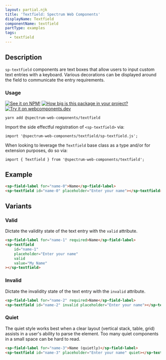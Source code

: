 ```yaml
---
layout: partial.njk
title: 'Textfield: Spectrum Web Components'
displayName: Textfield
componentName: textfield
partType: examples
tags:
  - textfield
---
```

## Description

`sp-textfield` components are text boxes that allow users to input custom text entries with a keyboard. Various decorations can be displayed around the field to communicate the entry requirements.

### Usage

[![See it on NPM!](https://img.shields.io/npm/v/@spectrum-web-components/textfield?style=for-the-badge)](https://www.npmjs.com/package/@spectrum-web-components/textfield)
[![How big is this package in your project?](https://img.shields.io/bundlephobia/minzip/@spectrum-web-components/textfield?style=for-the-badge)](https://bundlephobia.com/result?p=@spectrum-web-components/textfield)
[![Try it on webcomponents.dev](https://img.shields.io/badge/Try%20it%20on-webcomponents.dev-green?style=for-the-badge)](https://webcomponents.dev/edit/collection/fO75441E1Q5ZlI0e9pgq/EcE2Yrwz0MDIGkCzbyvl/src/index.ts)

```
yarn add @spectrum-web-components/textfield
```

Import the side effectful registration of `<sp-textfield>` via:

```
import '@spectrum-web-components/textfield/sp-textfield.js';
```

When looking to leverage the `Textfield` base class as a type and/or for extension purposes, do so via:

```
import { Textfield } from '@spectrum-web-components/textfield';
```

## Example

```html
<sp-field-label for="name-0">Name</sp-field-label>
<sp-textfield id="name-0" placeholder="Enter your name"></sp-textfield>
```

## Variants

### Valid

Dictate the validity state of the text entry with the `valid` attribute.

```html
<sp-field-label for="name-1" required>Name</sp-field-label>
<sp-textfield
    id="name-1"
    placeholder="Enter your name"
    valid
    value="My Name"
></sp-textfield>
```

### Invalid

Dictate the invalidity state of the text entry with the `invalid` attribute.

```html
<sp-field-label for="name-2" required>Name</sp-field-label>
<sp-textfield id="name-2" invalid placeholder="Enter your name"></sp-textfield>
```

### Quiet

The quiet style works best when a clear layout (vertical stack, table, grid) assists in a user's ability to parse the element. Too many quiet components in a small space can be hard to read.

```html
<sp-field-label for="name-3">Name (quietly)</sp-field-label>
<sp-textfield id="name-3" placeholder="Enter your name" quiet></sp-textfield>
```
